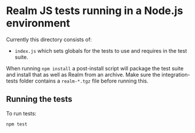 # Realm JS tests running in a Node.js environment

Currently this directory consists of:
- `index.js` which sets globals for the tests to use and requires in the test suite.

When running `npm install` a post-install script will package the test suite and install that as well as Realm from an
archive. Make sure the integration-tests folder contains a `realm-*.tgz` file before running this.

## Running the tests

To run tests:

    npm test
